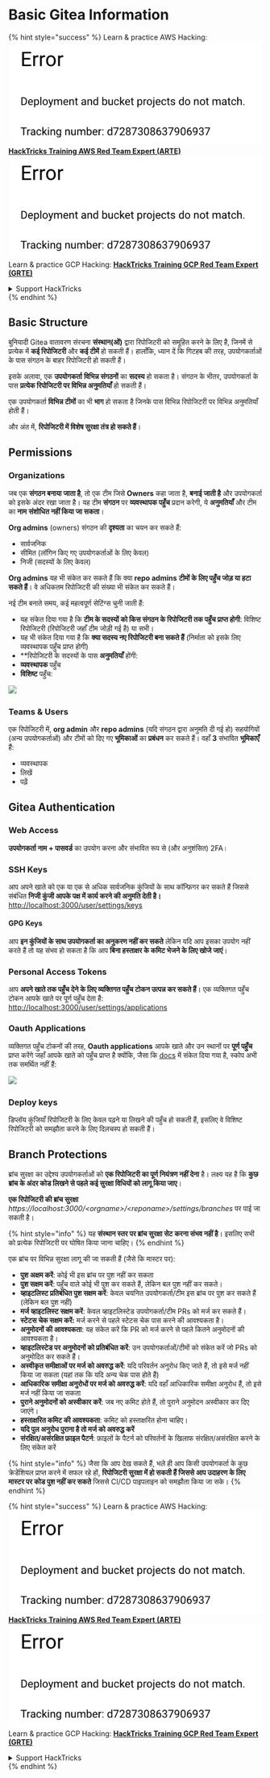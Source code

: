 # Basic Gitea Information

{% hint style="success" %}
Learn & practice AWS Hacking:<img src="../../.gitbook/assets/image (1) (1).png" alt="" data-size="line">[**HackTricks Training AWS Red Team Expert (ARTE)**](https://training.hacktricks.xyz/courses/arte)<img src="../../.gitbook/assets/image (1) (1).png" alt="" data-size="line">\
Learn & practice GCP Hacking: <img src="../../.gitbook/assets/image (2).png" alt="" data-size="line">[**HackTricks Training GCP Red Team Expert (GRTE)**<img src="../../.gitbook/assets/image (2).png" alt="" data-size="line">](https://training.hacktricks.xyz/courses/grte)

<details>

<summary>Support HackTricks</summary>

* Check the [**subscription plans**](https://github.com/sponsors/carlospolop)!
* **Join the** 💬 [**Discord group**](https://discord.gg/hRep4RUj7f) or the [**telegram group**](https://t.me/peass) or **follow** us on **Twitter** 🐦 [**@hacktricks\_live**](https://twitter.com/hacktricks\_live)**.**
* **Share hacking tricks by submitting PRs to the** [**HackTricks**](https://github.com/carlospolop/hacktricks) and [**HackTricks Cloud**](https://github.com/carlospolop/hacktricks-cloud) github repos.

</details>
{% endhint %}

## Basic Structure

बुनियादी Gitea वातावरण संरचना **संस्थान(ओं)** द्वारा रिपोजिटरी को समूहित करने के लिए है, जिनमें से प्रत्येक में **कई रिपोजिटरी** और **कई टीमें** हो सकती हैं। हालाँकि, ध्यान दें कि गिटहब की तरह, उपयोगकर्ताओं के पास संगठन के बाहर रिपोजिटरी हो सकती हैं।

इसके अलावा, एक **उपयोगकर्ता** **विभिन्न संगठनों** का **सदस्य** हो सकता है। संगठन के भीतर, उपयोगकर्ता के पास **प्रत्येक रिपोजिटरी पर विभिन्न अनुमतियाँ** हो सकती हैं।

एक उपयोगकर्ता **विभिन्न टीमों** का भी **भाग** हो सकता है जिनके पास विभिन्न रिपोजिटरी पर विभिन्न अनुमतियाँ होती हैं।

और अंत में, **रिपोजिटरी में विशेष सुरक्षा तंत्र हो सकते हैं**।

## Permissions

### Organizations

जब एक **संगठन बनाया जाता है**, तो एक टीम जिसे **Owners** कहा जाता है, **बनाई जाती है** और उपयोगकर्ता को इसके अंदर रखा जाता है। यह टीम **संगठन** पर **व्यवस्थापक पहुँच** प्रदान करेगी, ये **अनुमतियाँ** और टीम का **नाम** **संशोधित नहीं किया जा सकता**।

**Org admins** (owners) संगठन की **दृश्यता** का चयन कर सकते हैं:

* सार्वजनिक
* सीमित (लॉगिन किए गए उपयोगकर्ताओं के लिए केवल)
* निजी (सदस्यों के लिए केवल)

**Org admins** यह भी संकेत कर सकते हैं कि क्या **repo admins** **टीमों के लिए पहुँच जोड़ या हटा सकते हैं**। वे अधिकतम रिपोजिटरी की संख्या भी संकेत कर सकते हैं।

नई टीम बनाते समय, कई महत्वपूर्ण सेटिंग्स चुनी जाती हैं:

* यह संकेत दिया गया है कि **टीम के सदस्यों को किस संगठन के रिपोजिटरी तक पहुँच प्राप्त होगी**: विशिष्ट रिपोजिटरी (रिपोजिटरी जहाँ टीम जोड़ी गई है) या सभी।
* यह भी संकेत दिया गया है कि **क्या सदस्य नए रिपोजिटरी बना सकते हैं** (निर्माता को इसके लिए व्यवस्थापक पहुँच प्राप्त होगी)
* **रिपोजिटरी के सदस्यों के पास **अनुमतियाँ** होंगी:
* **व्यवस्थापक** पहुँच
* **विशिष्ट** पहुँच:

![](<../../.gitbook/assets/image (118).png>)

### Teams & Users

एक रिपोजिटरी में, **org admin** और **repo admins** (यदि संगठन द्वारा अनुमति दी गई हो) सहयोगियों (अन्य उपयोगकर्ताओं) और टीमों को दिए गए **भूमिकाओं** का **प्रबंधन** कर सकते हैं। वहाँ **3** संभावित **भूमिकाएँ** हैं:

* व्यवस्थापक
* लिखें
* पढ़ें

## Gitea Authentication

### Web Access

**उपयोगकर्ता नाम + पासवर्ड** का उपयोग करना और संभावित रूप से (और अनुशंसित) 2FA।

### **SSH Keys**

आप अपने खाते को एक या एक से अधिक सार्वजनिक कुंजियों के साथ कॉन्फ़िगर कर सकते हैं जिससे संबंधित **निजी कुंजी आपके पक्ष में कार्य करने की अनुमति देती है।** [http://localhost:3000/user/settings/keys](http://localhost:3000/user/settings/keys)

#### **GPG Keys**

आप **इन कुंजियों के साथ उपयोगकर्ता का अनुकरण नहीं कर सकते** लेकिन यदि आप इसका उपयोग नहीं करते हैं तो यह संभव हो सकता है कि आप **बिना हस्ताक्षर के कमिट भेजने के लिए खोजे जाएं**।

### **Personal Access Tokens**

आप **अपने खाते तक पहुँच देने के लिए व्यक्तिगत पहुँच टोकन उत्पन्न कर सकते हैं**। एक व्यक्तिगत पहुँच टोकन आपके खाते पर पूर्ण पहुँच देता है: [http://localhost:3000/user/settings/applications](http://localhost:3000/user/settings/applications)

### Oauth Applications

व्यक्तिगत पहुँच टोकनों की तरह, **Oauth applications** आपके खाते और उन स्थानों पर **पूर्ण पहुँच** प्राप्त करेंगे जहाँ आपके खाते को पहुँच प्राप्त है क्योंकि, जैसा कि [docs](https://docs.gitea.io/en-us/oauth2-provider/#scopes) में संकेत दिया गया है, स्कोप अभी तक समर्थित नहीं हैं:

![](<../../.gitbook/assets/image (194).png>)

### Deploy keys

डिप्लॉय कुंजियाँ रिपोजिटरी के लिए केवल पढ़ने या लिखने की पहुँच हो सकती हैं, इसलिए वे विशिष्ट रिपोजिटरी को समझौता करने के लिए दिलचस्प हो सकती हैं।

## Branch Protections

ब्रांच सुरक्षा का उद्देश्य उपयोगकर्ताओं को **एक रिपोजिटरी का पूर्ण नियंत्रण नहीं देना** है। लक्ष्य यह है कि **कुछ ब्रांच के अंदर कोड लिखने से पहले कई सुरक्षा विधियों को लागू किया जाए**।

**एक रिपोजिटरी की ब्रांच सुरक्षा** _https://localhost:3000/\<orgname>/\<reponame>/settings/branches_ पर पाई जा सकती है।

{% hint style="info" %}
यह **संस्थान स्तर पर ब्रांच सुरक्षा सेट करना संभव नहीं है**। इसलिए सभी को प्रत्येक रिपोजिटरी पर घोषित किया जाना चाहिए।
{% endhint %}

एक ब्रांच पर विभिन्न सुरक्षा लागू की जा सकती हैं (जैसे कि मास्टर पर):

* **पुश अक्षम करें**: कोई भी इस ब्रांच पर पुश नहीं कर सकता
* **पुश सक्षम करें**: पहुँच वाले कोई भी पुश कर सकते हैं, लेकिन बल पुश नहीं कर सकते।
* **व्हाइटलिस्ट प्रतिबंधित पुश सक्षम करें**: केवल चयनित उपयोगकर्ता/टीम इस ब्रांच पर पुश कर सकते हैं (लेकिन बल पुश नहीं)
* **मर्ज व्हाइटलिस्ट सक्षम करें**: केवल व्हाइटलिस्टेड उपयोगकर्ता/टीम PRs को मर्ज कर सकते हैं।
* **स्टेटस चेक सक्षम करें:** मर्ज करने से पहले स्टेटस चेक पास करने की आवश्यकता है।
* **अनुमोदनों की आवश्यकता**: यह संकेत करें कि PR को मर्ज करने से पहले कितने अनुमोदनों की आवश्यकता है।
* **व्हाइटलिस्टेड पर अनुमोदनों को प्रतिबंधित करें**: उन उपयोगकर्ताओं/टीमों को संकेत करें जो PRs को अनुमोदित कर सकते हैं।
* **अस्वीकृत समीक्षाओं पर मर्ज को अवरुद्ध करें**: यदि परिवर्तन अनुरोध किए जाते हैं, तो इसे मर्ज नहीं किया जा सकता (यहां तक कि यदि अन्य चेक पास होते हैं)
* **आधिकारिक समीक्षा अनुरोधों पर मर्ज को अवरुद्ध करें**: यदि वहाँ आधिकारिक समीक्षा अनुरोध हैं, तो इसे मर्ज नहीं किया जा सकता
* **पुराने अनुमोदनों को अस्वीकार करें**: जब नए कमिट होते हैं, तो पुराने अनुमोदन अस्वीकार कर दिए जाएंगे।
* **हस्ताक्षरित कमिट की आवश्यकता**: कमिट को हस्ताक्षरित होना चाहिए।
* **यदि पुल अनुरोध पुराना है तो मर्ज को अवरुद्ध करें**
* **संरक्षित/असंरक्षित फ़ाइल पैटर्न**: फ़ाइलों के पैटर्न को परिवर्तनों के खिलाफ संरक्षित/असंरक्षित करने के लिए संकेत करें

{% hint style="info" %}
जैसा कि आप देख सकते हैं, भले ही आप किसी उपयोगकर्ता के कुछ क्रेडेंशियल प्राप्त करने में सफल रहे हों, **रिपोजिटरी सुरक्षा में हो सकती हैं जिससे आप उदाहरण के लिए मास्टर पर कोड पुश नहीं कर सकते** जिससे CI/CD पाइपलाइन को समझौता किया जा सके।
{% endhint %}

{% hint style="success" %}
Learn & practice AWS Hacking:<img src="../../.gitbook/assets/image (1) (1).png" alt="" data-size="line">[**HackTricks Training AWS Red Team Expert (ARTE)**](https://training.hacktricks.xyz/courses/arte)<img src="../../.gitbook/assets/image (1) (1).png" alt="" data-size="line">\
Learn & practice GCP Hacking: <img src="../../.gitbook/assets/image (2).png" alt="" data-size="line">[**HackTricks Training GCP Red Team Expert (GRTE)**<img src="../../.gitbook/assets/image (2).png" alt="" data-size="line">](https://training.hacktricks.xyz/courses/grte)

<details>

<summary>Support HackTricks</summary>

* Check the [**subscription plans**](https://github.com/sponsors/carlospolop)!
* **Join the** 💬 [**Discord group**](https://discord.gg/hRep4RUj7f) or the [**telegram group**](https://t.me/peass) or **follow** us on **Twitter** 🐦 [**@hacktricks\_live**](https://twitter.com/hacktricks\_live)**.**
* **Share hacking tricks by submitting PRs to the** [**HackTricks**](https://github.com/carlospolop/hacktricks) and [**HackTricks Cloud**](https://github.com/carlospolop/hacktricks-cloud) github repos.

</details>
{% endhint %}
